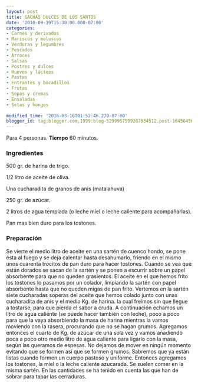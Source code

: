 ```yaml
---
layout: post
title: GACHAS DULCES DE LOS SANTOS
date: '2010-09-19T15:30:00.000-07:00'
categories:
- Carnes y derivados
- Mariscos y moluscos
- Verduras y legumbres
- Pescados
- Arroces
- Salsas
- Postres y dulces
- Huevos y lácteos
- Pastas
- Entrantes y bocadillos
- Frutas
- Sopas y cremas
- Ensaladas
- Setas y hongos
 
modified_time: '2016-03-16T01:52:46.270-07:00'
blogger_id: tag:blogger.com,1999:blog-5299957599287034512.post-1645645622326519895
---
```


Para 4 personas.
<b>Tiempo</b> 60 minutos.

<h3>Ingredientes</h3>

500 gr. de harina de trigo.

1/2 litro de aceite de oliva.

Una cucharadita de granos de anís (matalahuva)

250 gr. de azúcar.

2 litros de agua templada (o leche miel o leche caliente para acompañarlas).

Pan mas bien duro para los tostones.

<h3>Preparación</h3>

Se vierte el medio litro de aceite en una sartén de cuenco hondo, se pone esta al fuego y se deja calentar hasta desahumarlo, friendo en el mismo unos cuarenta trocitos de pan duro para hacer tostones. Cuando se vea que están dorados se sacan de la sartén y se ponen a escurrir sobre un papel absorbente para que no queden grasientos. El aceite en el que hemos frito los tostones lo pasamos por un colador, limpiando la sartén con papel absorbente hasta que no queden migas de pan frito. Vertemos en la sartén siete cucharadas soperas del aceite que hemos colado junto con unas cucharadita de anís y el medio Kg. de harina. la cual freímos sin que llegue a tostarse, para que pierda el sabor a cruda. A continuación echamos un litro de agua caliente (se puede hacer también con leche), poco a poco para que la vaya absorbiendo la masa de harina mientras la vamos moviendo con la rasera, procurando que no se hagan grumos. Agregamos entonces el cuarto de Kg. de azúcar de una sola vez y vamos añadiendo poca a poco otro medio litro de agua caliente para ligarlo con la masa, según las queramos de espesas. No dejamos de mover en ningún momento evitando que se formen así que se formen grumos. Sabremos que ya están listas cuando formen un cuerpo pastoso y uniforme. Entonces agregamos los tostones, la miel o la leche caliente azucarada. Se suelen comer en la misma sartén. En las cantidades se ha tenido en cuenta las que han de sobrar para tapar las cerraduras.

